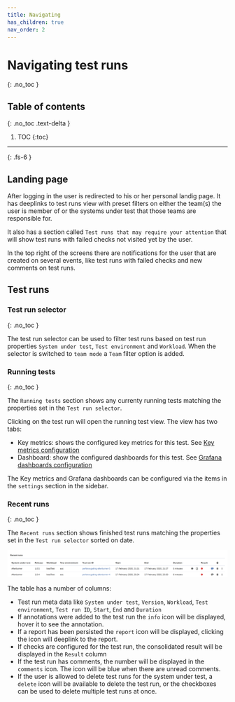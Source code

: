 ```yaml
---
title: Navigating
has_children: true
nav_order: 2
---
```


# Navigating test runs
{: .no_toc }

## Table of contents
{: .no_toc .text-delta }

1. TOC
{:toc}

---

{: .fs-6 }

## Landing page

After logging in the user is redirected to his or her personal landig page. It has deeplinks to test runs view with preset filters on either the team(s) the user is member of or the systems under test that those teams are responsible for.

It also has a section called `Test runs that may require your attention` that will show test runs with failed checks not visited yet by the user.

In the top right of the screens there are notifications for the user that are created on several events, like test runs with failed checks and new comments on test runs.

## Test runs 

### Test run selector
{: .no_toc }

The test run selector can be used to filter test runs based on test run properties `System under test`, `Test environment` and `Workload`. When the selector is switched to `team mode` a `Team` filter option is added.


### Running tests
{: .no_toc }

The `Running tests` section shows any currenty running tests matching the properties set in the `Test run selector`. 

Clicking on the test run will open the running test view. The view has two tabs:
* Key metrics: shows the configured key metrics for this test. See [Key metrics configuration](https://perfana.github.io/perfana-docs/docs/testconfiguration/testconfiguration.html#key-metrics)
* Dashboard: show the configured dashboards for this test. See [Grafana dashboards configuration](https://perfana.github.io/perfana-docs/docs/testconfiguration/testconfiguration.html#grafana-dashboards)

The Key metrics and Grafana dashboards can be configured via the items in the `settings` section in the sidebar.


### Recent runs
{: .no_toc }

The `Recent runs` section shows finished test runs matching the properties set in the `Test run selector` sorted on date. 

![Recent runs](../images/recent-runs.png)

The table has a number of columns:

* Test run meta data like `System under test`, `Version`, `Workload`, `Test environment`, `Test run ID`, `Start`, `End` and `Duration`
* If annotations were added to the test run the `info` icon will be displayed, hover it to see the annotation.
* If a report has been persisted the `report` icon will be displayed, clicking the icon will deeplink to the report.
* If checks are configured for the test run, the consolidated result will be displayed in the `Result` column
* If the test run has comments, the number will be displayed in the `comments` icon. The icon will be blue when there are unread comments.
* If the user is allowed to delete test runs for the system under test, a `delete` icon will be available to delete the test run, or the checkboxes can be used to delete multiple test runs at once.